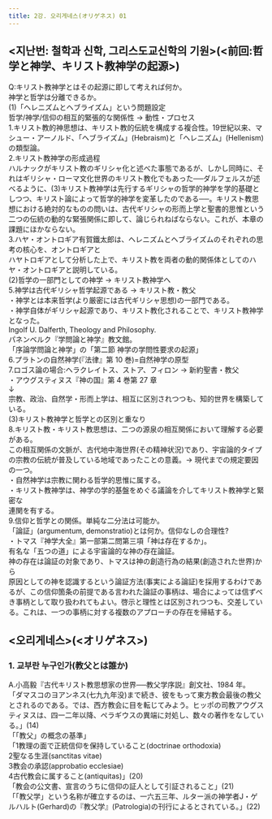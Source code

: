 ```yaml
---
title: 2강. 오리게네스(オリゲネス) 01
---
```


<지난번: 철학과 신학, 그리스도교신학의 기원>(<前回:哲学と神学、キリスト教神学の起源>)
---

Q:キリスト教神学とはその起源に即して考えれば何か。  
神学と哲学は分離できるか。  
(1)「ヘレニズムとヘブライズム」という問題設定  
哲学/神学/信仰の相互的緊張的な関係性 → 動性・プロセス  
1.キリスト教的神思想は、キリスト教的伝統を構成する複合性。19世紀以来、マシュー・アーノルド、「ヘブライズム」(Hebraism)と「ヘレニズム」(Hellenism)の類型論。  
2.キリスト教神学の形成過程  
ハルナックがキリスト教のギリシャ化と述べた事態であるが、しかし同時に、それはギリシャ・ローマ文化世界のキリスト教化でもあった──ダルフェルスが述べるように、(3)キリスト教神学は先行するギリシャの哲学的神学を学的基礎としつつ、キリスト論によって哲学的神学を変革したのである──。キリスト教思想における絶対的なものの問いは、古代ギリシャの形而上学と聖書的思惟という二つの伝統の動的な緊張関係に即して、論じられねばならない。これが、本章の課題にほかならない。  
3.ハヤ・オントロギア有賀鐵太郎は、ヘレニズムとヘブライズムのそれぞれの思考の核心を、オントロギアと  
ハヤトロギアとして分析した上で、キリスト教を両者の動的関係体としてのハヤ・オントロギアと説明している。  
(2)哲学の一部門としての神学 → キリスト教神学へ  
5.神学は古代ギリシャ哲学起源である → キリスト教・教父  
・神学とは本来哲学(より厳密には古代ギリシャ思想)の一部門である。  
・神学自体がギリシャ起源であり、キリスト教化されることで、キリスト教神学となった。  
Ingolf U. Dalferth, Theology and Philosophy.  
パネンベルク『学問論と神学』教文館。  
「序論学問論と神学」の「第二節 神学の学問性要求の起源」  
6.プラトンの自然神学(『法律』第 10 巻)=自然神学の原型  
7.ロゴス論の場合:ヘラクレイトス、ストア、フィロン → 新約聖書・教父  
・アウグスティヌス『神の国』第 4 巻第 27 章  
↓  
宗教、政治、自然学・形而上学は、相互に区別されつつも、知的世界を構築している。  
(3)キリスト教神学と哲学との区別と重なり  
8.キリスト教・キリスト教思想は、二つの源泉の相互関係において理解する必要がある。  
この相互関係の文脈が、古代地中海世界(その精神状況)であり、宇宙論的タイプの宗教の伝統が普及している地域であったことの意義。→ 現代までの規定要因の一つ。  
・自然神学は宗教に関わる哲学的思惟に属する。  
・キリスト教神学は、神学の学的基盤をめぐる議論を介してキリスト教神学と緊密な  
連関を有する。  
9.信仰と哲学との関係。単純な二分法は可能か。  
「論証」(argumentum, demonstratio)とは何か。信仰なしの合理性?  
・トマス『神学大全』第一部第二問第三項「神は存在するか」。  
有名な「五つの道」による宇宙論的な神の存在論証。  
神の存在は論証の対象であり、トマスは神の創造行為の結果(創造された世界)から  
原因としての神を認識するという論証方法(事実による論証)を採用するわけであるが、この信仰箇条の前提である言われた論証の事柄は、場合によっては信ずべき事柄として取り扱われてもよい。啓示と理性とは区別されつつも、交差している。これは、一つの事柄に対する複数のアプローチの存在を帰結する。  

<오리게네스>(<オリゲネス>)  
---  
### 1. 교부란 누구인가(教父とは誰か)  
A.小高毅『古代キリスト教思想家の世界──教父学序説』創文社、1984 年。  
「ダマスコのヨアンネス(七九九年没)まで続き、彼をもって東方教会最後の教父とされるのである。では、西方教会に目を転じてみよう。ヒッポの司教アウグスティヌスは、四一二年以降、ペラギウスの異端に対処し、数々の著作をなしている。」(14)  
「「教父」の概念の基準」  
「1教理の面で正統信仰を保持していること(doctrinae orthodoxia)  
2聖なる生涯(sanctitas vitae)  
3教会の承認(approbatio ecclesiae)  
4古代教会に属すること(antiquitas)」(20)  
「教会の公文書、宣言のうちに信仰の証人として引証されること」(21)  
「「教父学」という名称が確立するのは、一六五三年、ルター派の神学者J・ゲルハルト(Gerhard)の『教父学』(Patrologia)の刊行によるとされている。」(22)  
